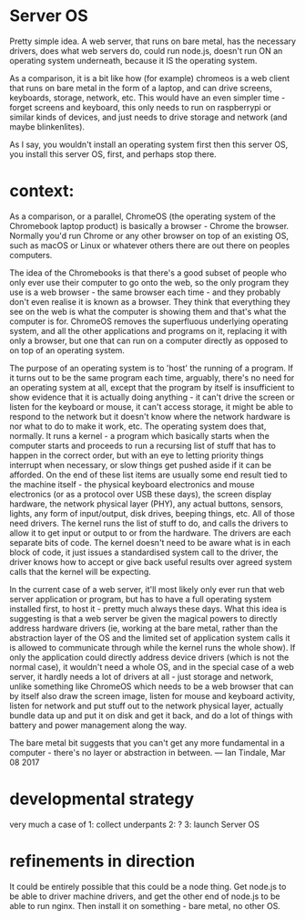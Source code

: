 # Server OS

Pretty simple idea. A web server, that runs on bare metal, has the necessary drivers, does what web servers do, could run node.js, doesn't run ON an operating system underneath, because it IS the operating system.

As a comparison, it is a bit like how (for example) chromeos is a web client that runs on bare metal in the form of a laptop, and can drive screens, keyboards, storage, network, etc. This would have an even simpler time - forget screens and keyboard, this only needs to run on raspberrypi or similar kinds of devices, and just needs to drive storage and network (and maybe blinkenlites).

As I say, you wouldn't install an operating system first then this server OS, you install this server OS, first, and perhaps stop there.

# context:
As a comparison, or a parallel, ChromeOS (the operating system of the Chromebook laptop product) is basically a browser - Chrome the browser. Normally you'd run Chrome or any other browser on top of an existing OS, such as macOS or Linux or whatever others there are out there on peoples computers.	  

The idea of the Chromebooks is that there's a good subset of people who only ever use their computer to go onto the web, so the only program they use is a web browser - the same browser each time - and they probably don't even realise it is known as a browser. They think that everything they see on the web is what the computer is showing them and that's what the computer is for. ChromeOS removes the superfluous underlying operating system, and all the other applications and programs on it, replacing it with only a browser, but one that can run on a computer directly as opposed to on top of an operating system.	  

The purpose of an operating system is to 'host' the running of a program. If it turns out to be the same program each time, arguably, there's no need for an operating system at all, except that the program by itself is insufficient to show evidence that it is actually doing anything - it can't drive the screen or listen for the keyboard or mouse, it can't access storage, it might be able to respond to the network but it doesn't know where the network hardware is nor what to do to make it work, etc. The operating system does that, normally. It runs a kernel - a program which basically starts when the computer starts and proceeds to run a recursing list of stuff that has to happen in the correct order, but with an eye to letting priority things interrupt when necessary, or slow things get pushed aside if it can be afforded. On the end of these list items are usually some end result tied to the machine itself - the physical keyboard electronics and mouse electronics (or as a protocol over USB these days), the screen display hardware, the network physical layer (PHY), any actual buttons, sensors, lights, any form of input/output, disk drives, beeping things, etc. All of those need drivers. The kernel runs the list of stuff to do, and calls the drivers to allow it to get input or output to or from the hardware. The drivers are each separate bits of code. The kernel doesn't need to be aware what is in each block of code, it just issues a standardised system call to the driver, the driver knows how to accept or give back useful results over agreed system calls that the kernel will be expecting.	  

In the current case of a web server, it'll most likely only ever run that web server application or program, but has to have a full operating system installed first, to host it - pretty much always these days. What this idea is suggesting is that a web server be given the magical powers to directly address hardware drivers (ie, working at the bare metal, rather than the abstraction layer of the OS and the limited set of application system calls it is allowed to communicate through while the kernel runs the whole show). If only the application could directly address device drivers (which is not the normal case), it wouldn't need a whole OS, and in the special case of a web server, it hardly needs a lot of drivers at all - just storage and network, unlike something like ChromeOS which needs to be a web browser that can by itself also draw the screen image, listen for mouse and keyboard activity, listen for network and put stuff out to the network physical layer, actually bundle data up and put it on disk and get it back, and do a lot of things with battery and power management along the way.	  

The bare metal bit suggests that you can't get any more fundamental in a computer - there's no layer or abstraction in between.
—	Ian Tindale, Mar 08 2017

# developmental strategy

very much a case of 
1: collect underpants
2: ?
3: launch Server OS

# refinements in direction

It could be entirely possible that this could be a node thing. Get node.js to be able to driver machine drivers, and get the other end of node.js to be able to run nginx. Then install it on something - bare metal, no other OS.
